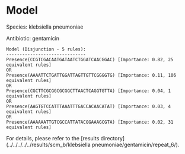 
# Model

Species: klebsiella pneumoniae

Antibiotic: gentamicin

```
Model (Disjunction - 5 rules):
------------------------------
Presence(CCGTCGACAATGATAATCTGGATCAACGGAC) [Importance: 0.82, 25 equivalent rules]
OR
Presence(AAAATTCTGATTGGATTAGTTGTTCGGGGTG) [Importance: 0.11, 106 equivalent rules]
OR
Presence(CGCTTCGCGGCGCGGCTTAACTCAGGTGTTA) [Importance: 0.04, 1 equivalent rules]
OR
Presence(AAGTGTCCATTTAAATTTGACCACAACATAT) [Importance: 0.03, 4 equivalent rules]
OR
Presence(AAAAAATTGTCGCCATTATACGGAAAGCGTA) [Importance: 0.02, 31 equivalent rules]

```

For details, please refer to the [results directory](../../../../../results/scm_b/klebsiella pneumoniae/gentamicin/repeat_6/).

